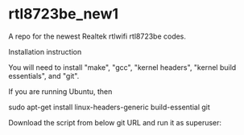# rtl8723be_new1
A repo for the newest Realtek rtlwifi rtl8723be codes.

Installation instruction

You will need to install "make", "gcc", "kernel headers", "kernel build essentials", and "git".

If you are running Ubuntu, then

 sudo apt-get install linux-headers-generic build-essential git
 
 Download the script from below git URL and run it as superuser:
 
 
